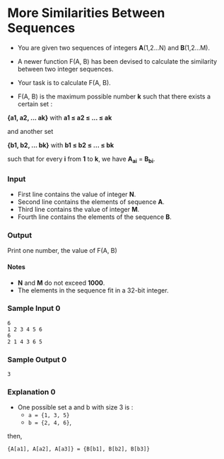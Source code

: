 # More Similarities Between Sequences

-   You are given two sequences of integers **A**(1,2...N) and
    **B**(1,2...M).

-   A newer function F(A, B) has been devised to calculate the
    similarity between two integer sequences.
-   Your task is to calculate F(A, B).

-   F(A, B) is the maximum possible number **k** such that there exists a
    certain set :

**{a1, a2, ... ak}** with **a1 ≤ a2 ≤ ... ≤ ak**

and another set

**{b1, b2, ... bk}** with **b1 ≤ b2 ≤ ... ≤ bk**

such that for every **i** from **1** to **k**, we have **A<sub>ai</sub>**
= **B<sub>bi</sub>**.

### Input

-   First line contains the value of integer **N**.
-   Second line contains the elements of sequence **A**.
-   Third line contains the value of integer **M**.
-   Fourth line contains the elements of the sequence **B**.

### Output

Print one number, the value of F(A, B)

#### Notes

-   **N** and **M** do not exceed **1000**.
-   The elements in the sequence fit in a 32-bit integer.

### Sample Input 0

```
6
1 2 3 4 5 6
6
2 1 4 3 6 5
```

### Sample Output 0

```
3
```

### Explanation 0

-   One possible set a and b with size 3 is :
    -   `a = {1, 3, 5}`
    -   `b = {2, 4, 6}`,

then,

`{A[a1], A[a2], A[a3]} = {B[b1], B[b2], B[b3]}`

